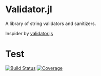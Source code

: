 # Validator.jl

A library of string validators and sanitizers.

Inspider by [validator.js](https://github.com/validatorjs/validator.js)


# Test

[![Build Status](https://github.com/iskyd/Validator.jl/actions/workflows/CI.yml/badge.svg?branch=main)](https://github.com/iskyd/Validator.jl/actions/workflows/CI.yml?query=branch%3main)
[![Coverage](https://codecov.io/gh/iskyd/BIP39.jl/branch/main/graph/badge.svg)](https://codecov.io/gh/iskyd/Validator.jl)
